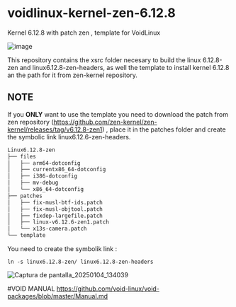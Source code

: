 # voidlinux-kernel-zen-6.12.8
Kernel 6.12.8 with patch zen , template for VoidLinux


![image](https://github.com/user-attachments/assets/5b815abe-9f2e-4d31-bb01-68dab60b1c6b)

This repository contains the xsrc folder necesary to build the linux 6.12.8-zen and linux6.12.8-zen-headers, as well the template to install kernel 6.12.8 an the path for it from zen-kernel repository.


## NOTE

If you **ONLY** want to use the template you need to download the patch from zen repository (https://github.com/zen-kernel/zen-kernel/releases/tag/v6.12.8-zen1) , place it in the patches folder and create the symbolic link linux6.12.6-zen-headers.
```bash
Linux6.12.8-zen
├── files
│   ├── arm64-dotconfig
│   ├── currentx86_64-dotconfig
│   ├── i386-dotconfig
│   ├── mv-debug
│   └── x86_64-dotconfig
├── patches
│   ├── fix-musl-btf-ids.patch
│   ├── fix-musl-objtool.patch
│   ├── fixdep-largefile.patch
│   ├── linux-v6.12.6-zen1.patch
│   └── x13s-camera.patch
└── template
```

You need to create the symbolik link :

`ln -s linux6.12.8-zen/ linux6.12.8-zen-headers`

![Captura de pantalla_20250104_134039](https://github.com/user-attachments/assets/286ceabd-ff31-4739-bc59-b465c93e5e7f)

#VOID MANUAL
https://github.com/void-linux/void-packages/blob/master/Manual.md

